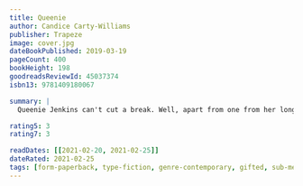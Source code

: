```yaml
---
title: Queenie
author: Candice Carty-Williams
publisher: Trapeze
image: cover.jpg
dateBookPublished: 2019-03-19
pageCount: 400
bookHeight: 198
goodreadsReviewId: 45037374
isbn13: 9781409180067

summary: |
  Queenie Jenkins can't cut a break. Well, apart from one from her long term boyfriend, Tom. That's definitely just a break though. Definitely not a break up. Stuck between a boss who doesn't seem to see her, a family who don't seem to listen (if it's not Jesus or water rates, they're not interested), and trying to fit in two worlds that don't really understand her, it's no wonder she's struggling. She was named to be queen of everything. So why is she finding it so hard to rule her own life?

rating5: 3
rating7: 3

readDates: [[2021-02-20, 2021-02-25]]
dateRated: 2021-02-25
tags: [form-paperback, type-fiction, genre-contemporary, gifted, sub-mental-illness, sub-racism, sub-character-study]
---
```

